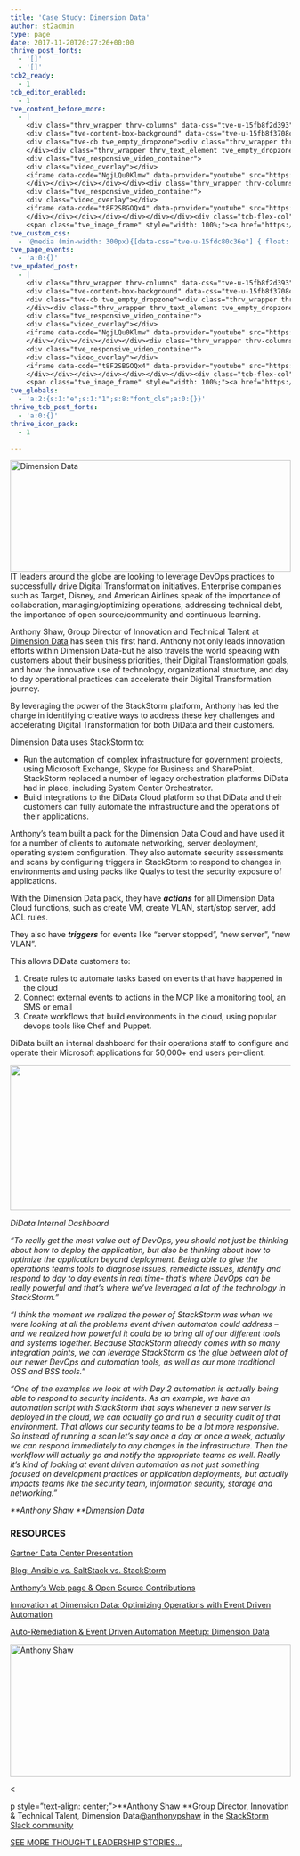 ```yaml
---
title: 'Case Study: Dimension Data'
author: st2admin
type: page
date: 2017-11-20T20:27:26+00:00
thrive_post_fonts:
  - '[]'
  - '[]'
tcb2_ready:
  - 1
tcb_editor_enabled:
  - 1
tve_content_before_more:
  - |
    <div class="thrv_wrapper thrv-columns" data-css="tve-u-15fb8f2d393"><div class="tcb-flex-row tcb-resized tcb--cols--2" data-css="tve-u-15fb8f2dded"><div class="tcb-flex-col" data-css="tve-u-15fb8f0bbbd" style=""><div class="tcb-col tve_empty_dropzone"><div class="thrv_wrapper thrv-columns" data-css="tve-u-15fdb24090f"><div class="tcb-flex-row tcb--cols--2 tcb-resized" data-css="tve-u-15fb8f2ddef"><div class="tcb-flex-col" data-css="tve-u-15fb8f29e1d" style=""><div class="tcb-col tve_empty_dropzone"><div class="thrv_wrapper tve_image_caption" data-css="tve-u-15fdb1fe23c"><span class="tve_image_frame" style="width: 100%;"><a href="https://stackstorm.com/wp/wp-content/uploads/2017/11/ddlogo.jpg" rel=""><img class="tve_image wp-image-7408" alt="Dimension Data" width="300" height="200" title="ddlogo" data-id="7408" src="//stackstorm.com/wp/wp-content/uploads/2017/11/ddlogo.jpg" style="width: 100%;"></a></span></div></div></div><div class="tcb-flex-col" data-css="tve-u-15fb8f29e25" style=""><div class="tcb-col tve_empty_dropzone"><div class="thrv_wrapper thrv_text_element tve_empty_dropzone"><p>IT leaders around the globe are looking to leverage DevOps practices to successfully drive Digital Transformation initiatives. Enterprise companies such as Target, Disney, and American Airlines speak of the importance of collaboration, managing/optimizing operations, addressing technical debt, the importance of open source/community and continuous learning.&nbsp;</p></div></div></div></div></div><div class="thrv_wrapper thrv_text_element tve_empty_dropzone"><p>Anthony Shaw, Group Director of Innovation and Technical Talent at <a href="https://www2.dimensiondata.com" rel="nofollow" target="_blank">Dimension Data</a> has seen this first hand. Anthony not only leads innovation efforts within Dimension Data-but he also travels the world speaking with customers about their business priorities, their Digital Transformation goals, and how the innovative use of technology, organizational structure, and day to day operational practices can accelerate their Digital Transformation journey.&nbsp;</p><p>By leveraging the power of the StackStorm platform, Anthony has led the charge in identifying creative ways to address these key challenges and accelerating Digital Transformation for both DiData and their customers.</p></div><div class="thrv_wrapper thrv_text_element tve_empty_dropzone"><p>Dimension Data uses StackStorm to:&nbsp;</p><ul class=""><li class="">Run the automation of complex infrastructure for government projects, using Microsoft Exchange, Skype for Business and SharePoint. StackStorm replaced a number of legacy orchestration platforms DiData had in place, including System Center Orchestrator.</li><li class="">Build integrations to the DiData Cloud platform so that DiData and their customers can fully automate the infrastructure and the operations of their applications.</li></ul><p>Anthony’s team built a pack for the Dimension Data Cloud and have used it for a number of clients to automate networking, server deployment, operating system configuration. They also automate security assessments and scans by configuring triggers in StackStorm to respond to changes in environments and using packs like Qualys to test the security exposure of applications.</p><p>With the Dimension Data pack, they have <em><strong>actions </strong></em>for all Dimension Data Cloud functions, such as create VM, create VLAN, start/stop server, add ACL rules.</p><p>They also have <em><strong>triggers </strong></em>for events like “server stopped”, “new server”, “new VLAN”.</p><p>This allows DiData customers to:</p><ol class=""><li class="">Create rules to automate tasks based on events that have happened in the cloud</li><li class="">Connect external events to actions in the MCP like a monitoring tool, an SMS or email</li><li class="">Create workflows that build environments in the cloud, using popular devops tools like Chef and Puppet.</li></ol><p>DiData built an internal dashboard for their operations staff to configure and operate their Microsoft applications for 50,000+ end users per-client.</p></div><div class="thrv_wrapper tve_image_caption" data-css="tve-u-15fdc8112a3"><span class="tve_image_frame"><a href="https://stackstorm.com/wp/wp-content/uploads/2017/11/didatadashboard.png" rel=""><img class="tve_image wp-image-7416" alt="" width="572" height="261" title="didatadashboard" data-id="7416" src="//stackstorm.com/wp/wp-content/uploads/2017/11/didatadashboard.png"></a></span></div><div class="thrv_wrapper thrv_text_element tve_empty_dropzone" data-css="tve-u-15fdc80c36e"><p><em>DiData Internal D​ashboard</em></p></div><div class="thrv_wrapper thrv_contentbox_shortcode thrv-content-box" data-css="tve-u-15fb8f35de6">
    <div class="tve-content-box-background" data-css="tve-u-15fb8f3708c" data-clip-id="1f2b9534f1141"><svg width="0" height="0" class="tve-decoration-svg"><defs><clipPath id="clip-bottom-1f2b9534f1141" class="decoration-clip clip-path-bottom" clipPathUnits="objectBoundingBox" data-screen="" decoration-type="slanted" slanted-angle="5" style=""><polygon points="0 0, 0 1, 11.4301 0, 1 0"></polygon></clipPath></defs></svg></div>
    <div class="tve-cb tve_empty_dropzone"><div class="thrv_wrapper thrv_text_element tve_empty_dropzone" data-css="tve-u-15fb8ed120a"><p><em>“To really get the most value out of DevOps, you should not just be thinking about how to deploy the application, but also be thinking about how to optimize the application beyond deployment. Being able to give the operations teams tools to diagnose issues, remediate issues, identify and respond to day to day events in real time- that's where DevOps can be really powerful and that's where we've leveraged a lot of the technology in StackStorm.”</em></p><p><em>“I think the moment we realized the power of StackStorm was when we were looking at all the problems event driven automaton could address –&nbsp; and we realized how powerful it could be to bring all of our different tools and systems together. Because StackStorm already comes with so many integration points, we can leverage StackStorm as the glue between alot of our newer DevOps and automation tools, as well as our more traditional OSS and BSS tools.”&nbsp;</em></p><p><em>“One of the examples we look at with Day 2 automation is actually being able to respond to security incidents. As an example, we have an automation script with StackStorm that says whenever a new server is deployed in the cloud, we can actually go and run a security audit of that environment. That allows our security teams to be a lot more responsive. So instead of running a scan let's say once a day or once a week, actually we can respond immediately to any changes in the infrastructure. Then the workflow will actually go and notify the appropriate teams as well. Really it's kind of looking at event driven automation as not just something focused on development practices or application deployments, but actually impacts teams like the security team, information security, storage and networking.”</em></p><p><em><strong>Anthony Shaw&nbsp;</strong><br>Dimension Data</em></p></div></div>
    </div><div class="thrv_wrapper thrv_text_element tve_empty_dropzone" data-css="tve-u-15f3a5f3a2d"><h3>RESOURCES</h3></div><div class="thrv_wrapper thrv-columns"><div class="tcb-flex-row tcb--cols--2 tcb-resized" data-css="tve-u-15f3a71c586"><div class="tcb-flex-col" data-css="tve-u-15fb8f4ffd6" style=""><div class="tcb-col tve_empty_dropzone"><a href="https://stackstorm.com/wp/wp-content/uploads/2017/11/NL-ix-Thought-Leadership-Paper.pdf" target="_blank" rel="" class="tve_empty_dropzone"><div class="thrv_wrapper thrv_icon tcb-icon-display" data-css="tve-u-15fb8f4c2b7" data-link-wrap="1" data-tcb_hover_state_parent=""><span data-name="file-pdf" class="tve_sc_icon icon-file-pdf"></span></div></a></div></div><div class="tcb-flex-col" data-css="tve-u-15fb8f4ffe4" style=""><div class="tcb-col tve_empty_dropzone"><div class="thrv_wrapper thrv_text_element tve_empty_dropzone" data-css="tve-u-15fb8f51ed9"><p><a href="https://stackstorm.com/wp/wp-content/uploads/2017/11/Gartner-DC-Innovation-at-Dimension-Data.pdf" target="_blank" rel="nofollow">Gartner Data Center Presentation</a></p></div></div></div></div></div><div class="thrv_wrapper thrv-columns" data-css="tve-u-15fdb29dd3c"><div class="tcb-flex-row tcb--cols--1" data-css="tve-u-15fdb29e5ee"><div class="tcb-flex-col" data-css="tve-u-15fdb2b181b" style=""><div class="tcb-col tve_empty_dropzone"><a href="https://stackstorm.com/wp/wp-content/uploads/2017/11/NL-ix-Thought-Leadership-Paper.pdf" target="_blank" rel="" class="tve_empty_dropzone"></a></div></div></div></div><div class="thrv_wrapper thrv-columns" style=""><div class="tcb-flex-row tcb--cols--2 tcb-resized" data-css="tve-u-15f3a71c588"><div class="tcb-flex-col" data-css="tve-u-15fb8f54cef" style=""><div class="tcb-col tve_empty_dropzone"><a href="https://www.nl-ix.net/feed/blog/technology-behind-route-server-configurator/" target="_blank" rel="" class="tve_empty_dropzone"><div class="thrv_wrapper thrv_icon tcb-icon-display" data-css="tve-u-15fb8f55c22" data-tcb_hover_state_parent="" data-link-wrap="1"><span data-name="newspaper2" class="tve_sc_icon icon-newspaper2"></span></div></a></div></div><div class="tcb-flex-col" data-css="tve-u-15fb8f54cf9" style=""><div class="tcb-col tve_empty_dropzone"><div class="thrv_wrapper thrv_text_element tve_empty_dropzone" data-css="tve-u-15fb8f58fd4"><p><a href="https://medium.com/@anthonypjshaw/ansible-v-s-salt-saltstack-v-s-stackstorm-3d8f57149368" rel="nofollow" target="_blank">Blog: Ansible vs. SaltStack vs. StackStorm</a></p></div></div></div></div></div><div class="thrv_wrapper thrv-columns" style=""><div class="tcb-flex-row tcb--cols--2 tcb-resized" data-css="tve-u-15f3a71c588"><div class="tcb-flex-col" data-css="tve-u-15fb8f5d702" style=""><div class="tcb-col tve_empty_dropzone" data-css="tve-u-15fb8f5a1fd"><div class="thrv_wrapper thrv_icon tcb-icon-display" data-css="tve-u-15fb8f5b5c6" data-tcb_hover_state_parent="" data-link-wrap="1"><span data-name="github2" class="tve_sc_icon icon-github2"></span></div></div></div><div class="tcb-flex-col" data-css="tve-u-15fb8f5d70c" style=""><div class="tcb-col tve_empty_dropzone"><div class="thrv_wrapper thrv_text_element tve_empty_dropzone" data-css="tve-u-15fb8f63531" style=""><p><a href="https://tonybaloney.github.io/" target="_blank" rel="nofollow">Anthony’s Web page &amp; Open Source Contributions</a></p></div></div></div></div></div><div class="thrv_wrapper thrv-columns"><div class="tcb-flex-row tcb-resized tcb--cols--2" data-css="tve-u-15f3a71c589"><div class="tcb-flex-col" data-css="tve-u-15fb8f656dd" style=""><div class="tcb-col tve_empty_dropzone"><a href="https://www.youtube.com/watch?v=VXWmx-sq2Pw&amp;t=9s" target="_blank" rel="" class="tve_empty_dropzone"><div class="thrv_wrapper thrv_icon tcb-icon-display" data-css="tve-u-15fb8f648a3" data-tcb_hover_state_parent="" data-link-wrap="1"><span data-name="video2" class="tve_sc_icon icon-video2"></span></div></a></div></div><div class="tcb-flex-col" data-css="tve-u-15fb8f656df" style=""><div class="tcb-col tve_empty_dropzone"><div class="thrv_wrapper thrv_text_element tve_empty_dropzone" data-css="tve-u-15fb8f694ef"><p><a href="https://www.youtube.com/watch?v=NgjLQu0Klmw&amp;feature=youtu.be" target="_blank" rel="nofollow">Innovation at Dimension Data: Optimizing Operations with Event Driven Automation</a></p></div><div class="thrv_responsive_video thrv_wrapper rv_style_lifted_style3" data-type="youtube" data-url="https://www.youtube.com/watch?v=NgjLQu0Klmw&amp;feature=youtu.be" data-start-time="9">
    <div class="tve_responsive_video_container">
    <div class="video_overlay"></div>
    <iframe data-code="NgjLQu0Klmw" data-provider="youtube" src="https://www.youtube.com/embed/NgjLQu0Klmw?rel=1&amp;modestbranding=0&amp;controls=1&amp;showinfo=1&amp;fs=1&amp;wmode=transparent&amp;start=9" data-src="https://www.youtube.com/embed/NgjLQu0Klmw?rel=1&amp;modestbranding=0&amp;controls=1&amp;showinfo=1&amp;fs=1&amp;wmode=transparent&amp;start=9" frameborder="0" allowfullscreen=""></iframe></div>
    </div></div></div></div></div><div class="thrv_wrapper thrv-columns"><div class="tcb-flex-row tcb-resized tcb--cols--2" data-css="tve-u-15f3a71c589"><div class="tcb-flex-col" data-css="tve-u-15fb8f656dd" style=""><div class="tcb-col tve_empty_dropzone"><a href="https://www.youtube.com/watch?v=VXWmx-sq2Pw&amp;t=9s" target="_blank" rel="" class="tve_empty_dropzone"><div class="thrv_wrapper thrv_icon tcb-icon-display" data-css="tve-u-15fb8f648a3" data-tcb_hover_state_parent="" data-link-wrap="1"><span data-name="video2" class="tve_sc_icon icon-video2"></span></div></a></div></div><div class="tcb-flex-col" data-css="tve-u-15fb8f656df" style=""><div class="tcb-col tve_empty_dropzone"><div class="thrv_wrapper thrv_text_element tve_empty_dropzone" data-css="tve-u-15fb8f694ef"><p><a href="https://www.youtube.com/watch?v=t8F2SBGOQx4" target="_blank" rel="nofollow">Auto-Remediation &amp; Event Driven Automation Meetup: Dimension Data</a></p></div><div class="thrv_responsive_video thrv_wrapper rv_style_lifted_style3" data-type="youtube" data-url="https://www.youtube.com/watch?v=t8F2SBGOQx4" data-start-time="9">
    <div class="tve_responsive_video_container">
    <div class="video_overlay"></div>
    <iframe data-code="t8F2SBGOQx4" data-provider="youtube" src="https://www.youtube.com/embed/t8F2SBGOQx4?rel=1&amp;modestbranding=0&amp;controls=1&amp;showinfo=1&amp;fs=1&amp;wmode=transparent&amp;start=9" data-src="https://www.youtube.com/embed/t8F2SBGOQx4?rel=1&amp;modestbranding=0&amp;controls=1&amp;showinfo=1&amp;fs=1&amp;wmode=transparent&amp;start=9" frameborder="0" allowfullscreen=""></iframe></div>
    </div></div></div></div></div></div></div><div class="tcb-flex-col" data-css="tve-u-15fb8f0bbca" style=""><div class="tcb-col tve_empty_dropzone"><div class="thrv_wrapper tve_image_caption" data-css="tve-u-15fdb21839a">
    <span class="tve_image_frame" style="width: 100%;"><a href="https://stackstorm.com/wp/wp-content/uploads/2017/11/anthonyshaw.jpg" rel=""><img class="tve_image wp-image-7409" alt="Anthony Shaw" width="200" height="237" title="anthonyshaw" data-id="7409" src="//stackstorm.com/wp/wp-content/uploads/2017/11/anthonyshaw.jpg" style="width: 100%;"></a></span></div><div class="thrv_wrapper thrv_text_element tve_empty_dropzone" style=""><p style="text-align: center;"><strong>Anthony Shaw&nbsp;</strong><br>Group Director, Innovation &amp; Technical Talent, Dimension Data<br><a href="https://stackstorm-community.slack.com/messages/@U09UQKMR9" rel="nofollow" target="_blank">@anthonypshaw</a> in the <a href="https://stackstorm.com/community-signup" rel="nofollow" target="_blank">StackStorm Slack community</a></p></div></div></div></div></div><div class="thrv_wrapper thrv_text_element tve_empty_dropzone"><p><a href="https://stackstorm.com/stackstorm-thought-leaders/">SEE MORE THOUGHT LEADERSHIP STORIES...</a></p></div>
tve_custom_css:
  - '@media (min-width: 300px){[data-css="tve-u-15fdc80c36e"] { float: none; margin-left: auto !important; margin-right: auto !important; }[data-css="tve-u-15fdb29e5ee"] { padding-top: 0px !important; padding-bottom: 0px !important; }[data-css="tve-u-15fdb29dd3c"] { margin-top: 0px !important; margin-bottom: 0px !important; }[data-css="tve-u-15fdb24090f"] { margin-bottom: 0px !important; }[data-css="tve-u-15fdb21839a"] + div { clear: none; }[data-css="tve-u-15fdb21839a"] { float: none; width: 200px; margin-left: auto !important; margin-right: auto !important; }[data-css="tve-u-15fdb1fe23c"] { float: none; width: 300px; }[data-css="tve-u-15fb8f0bbca"] { max-width: 50%; }[data-css="tve-u-15fdc8112a3"] + div { clear: none; }[data-css="tve-u-15fdc8112a3"] { float: none; width: 572px; margin: 0px auto -2px !important; }}@media (min-width: 300px){[data-css="tve-u-15fb8f694ef"] { margin-top: 10px !important; }#tve_editor [data-css="tve-u-15fb8f648a3"] > :first-child { color: rgb(255, 146, 18); }[data-css="tve-u-15fb8f656df"] { max-width: 85%; }[data-css="tve-u-15fb8f656dd"] { max-width: 15%; }[data-css="tve-u-15fb8f648a3"] { font-size: 60px; width: 60px; height: 60px; margin-top: 0px !important; margin-bottom: 0px !important; }[data-css="tve-u-15fb8f63531"] { margin-top: 10px !important; }[data-css="tve-u-15fb8f5d70c"] { max-width: 85%; }[data-css="tve-u-15fb8f5d702"] { max-width: 15%; }#tve_editor [data-css="tve-u-15fb8f5b5c6"] > :first-child { color: rgb(255, 146, 18); }[data-css="tve-u-15fb8f5b5c6"] { font-size: 60px; width: 60px; height: 60px; margin-top: 0px !important; margin-bottom: 0px !important; }[data-css="tve-u-15fb8f58fd4"] { margin-top: 10px !important; }#tve_editor [data-css="tve-u-15fb8f55c22"] > :first-child { color: rgb(255, 146, 18); }[data-css="tve-u-15fb8f55c22"] { font-size: 60px; width: 60px; height: 60px; margin-top: 0px !important; margin-bottom: 0px !important; }[data-css="tve-u-15fb8f54cf9"] { max-width: 85%; }[data-css="tve-u-15fb8f54cef"] { max-width: 15%; }[data-css="tve-u-15fb8f51ed9"] { margin-top: 15px !important; }[data-css="tve-u-15fb8f4ffe4"] { max-width: 85%; }[data-css="tve-u-15fb8f4ffd6"] { max-width: 15%; }#tve_editor [data-css="tve-u-15fb8f4c2b7"] > :first-child { color: rgb(255, 146, 18); }[data-css="tve-u-15fb8f4c2b7"] { font-size: 60px; width: 60px; height: 60px; margin-top: 0px !important; margin-bottom: 0px !important; }[data-css="tve-u-15fb8f3708c"] { clip-path: url("#clip-bottom-1f2b9534f1141"); -webkit-clip-path: url("#clip-bottom-1f2b9534f1141");  background-color: rgb(239, 239, 239) !important; }[data-css="tve-u-15fb8f35de6"] { max-width: 700px; float: none; padding: 36px !important; margin-left: auto !important; margin-right: auto !important; }[data-css="tve-u-15fb8f2ddef"] { padding-top: 0px !important; padding-bottom: 0px !important; }[data-css="tve-u-15fb8f2dded"] { padding-top: 0px !important; padding-bottom: 0px !important; }[data-css="tve-u-15fb8f2d393"] { margin-top: 0px !important; margin-bottom: 0px !important; }[data-css="tve-u-15fb8f29e25"] { max-width: 85%; }[data-css="tve-u-15fb8f29e1d"] { max-width: 15%; }[data-css="tve-u-15fb8f0bbbd"] { max-width: 75%; }[data-css="tve-u-15fb8ed120a"] { margin-top: 0px !important; }}'
tve_page_events:
  - 'a:0:{}'
tve_updated_post:
  - |
    <div class="thrv_wrapper thrv-columns" data-css="tve-u-15fb8f2d393"><div class="tcb-flex-row tcb-resized tcb--cols--2" data-css="tve-u-15fb8f2dded"><div class="tcb-flex-col" data-css="tve-u-15fb8f0bbbd" style=""><div class="tcb-col tve_empty_dropzone"><div class="thrv_wrapper thrv-columns" data-css="tve-u-15fdb24090f"><div class="tcb-flex-row tcb--cols--2 tcb-resized" data-css="tve-u-15fb8f2ddef"><div class="tcb-flex-col" data-css="tve-u-15fb8f29e1d" style=""><div class="tcb-col tve_empty_dropzone"><div class="thrv_wrapper tve_image_caption" data-css="tve-u-15fdb1fe23c"><span class="tve_image_frame" style="width: 100%;"><a href="https://stackstorm.com/wp/wp-content/uploads/2017/11/ddlogo.jpg" rel=""><img class="tve_image wp-image-7408" alt="Dimension Data" width="300" height="200" title="ddlogo" data-id="7408" src="//stackstorm.com/wp/wp-content/uploads/2017/11/ddlogo.jpg" style="width: 100%;"></a></span></div></div></div><div class="tcb-flex-col" data-css="tve-u-15fb8f29e25" style=""><div class="tcb-col tve_empty_dropzone"><div class="thrv_wrapper thrv_text_element tve_empty_dropzone"><p>IT leaders around the globe are looking to leverage DevOps practices to successfully drive Digital Transformation initiatives. Enterprise companies such as Target, Disney, and American Airlines speak of the importance of collaboration, managing/optimizing operations, addressing technical debt, the importance of open source/community and continuous learning.&nbsp;</p></div></div></div></div></div><div class="thrv_wrapper thrv_text_element tve_empty_dropzone"><p>Anthony Shaw, Group Director of Innovation and Technical Talent at <a href="https://www2.dimensiondata.com" rel="nofollow" target="_blank">Dimension Data</a> has seen this first hand. Anthony not only leads innovation efforts within Dimension Data-but he also travels the world speaking with customers about their business priorities, their Digital Transformation goals, and how the innovative use of technology, organizational structure, and day to day operational practices can accelerate their Digital Transformation journey.&nbsp;</p><p>By leveraging the power of the StackStorm platform, Anthony has led the charge in identifying creative ways to address these key challenges and accelerating Digital Transformation for both DiData and their customers.</p></div><div class="thrv_wrapper thrv_text_element tve_empty_dropzone"><p>Dimension Data uses StackStorm to:&nbsp;</p><ul class=""><li class="">Run the automation of complex infrastructure for government projects, using Microsoft Exchange, Skype for Business and SharePoint. StackStorm replaced a number of legacy orchestration platforms DiData had in place, including System Center Orchestrator.</li><li class="">Build integrations to the DiData Cloud platform so that DiData and their customers can fully automate the infrastructure and the operations of their applications.</li></ul><p>Anthony’s team built a pack for the Dimension Data Cloud and have used it for a number of clients to automate networking, server deployment, operating system configuration. They also automate security assessments and scans by configuring triggers in StackStorm to respond to changes in environments and using packs like Qualys to test the security exposure of applications.</p><p>With the Dimension Data pack, they have <em><strong>actions </strong></em>for all Dimension Data Cloud functions, such as create VM, create VLAN, start/stop server, add ACL rules.</p><p>They also have <em><strong>triggers </strong></em>for events like “server stopped”, “new server”, “new VLAN”.</p><p>This allows DiData customers to:</p><ol class=""><li class="">Create rules to automate tasks based on events that have happened in the cloud</li><li class="">Connect external events to actions in the MCP like a monitoring tool, an SMS or email</li><li class="">Create workflows that build environments in the cloud, using popular devops tools like Chef and Puppet.</li></ol><p>DiData built an internal dashboard for their operations staff to configure and operate their Microsoft applications for 50,000+ end users per-client.</p></div><div class="thrv_wrapper tve_image_caption" data-css="tve-u-15fdc8112a3"><span class="tve_image_frame"><a href="https://stackstorm.com/wp/wp-content/uploads/2017/11/didatadashboard.png" rel=""><img class="tve_image wp-image-7416" alt="" width="572" height="261" title="didatadashboard" data-id="7416" src="//stackstorm.com/wp/wp-content/uploads/2017/11/didatadashboard.png"></a></span></div><div class="thrv_wrapper thrv_text_element tve_empty_dropzone" data-css="tve-u-15fdc80c36e"><p><em>DiData Internal D​ashboard</em></p></div><div class="thrv_wrapper thrv_contentbox_shortcode thrv-content-box" data-css="tve-u-15fb8f35de6">
    <div class="tve-content-box-background" data-css="tve-u-15fb8f3708c" data-clip-id="1f2b9534f1141"><svg width="0" height="0" class="tve-decoration-svg"><defs><clipPath id="clip-bottom-1f2b9534f1141" class="decoration-clip clip-path-bottom" clipPathUnits="objectBoundingBox" data-screen="" decoration-type="slanted" slanted-angle="5" style=""><polygon points="0 0, 0 1, 11.4301 0, 1 0"></polygon></clipPath></defs></svg></div>
    <div class="tve-cb tve_empty_dropzone"><div class="thrv_wrapper thrv_text_element tve_empty_dropzone" data-css="tve-u-15fb8ed120a"><p><em>“To really get the most value out of DevOps, you should not just be thinking about how to deploy the application, but also be thinking about how to optimize the application beyond deployment. Being able to give the operations teams tools to diagnose issues, remediate issues, identify and respond to day to day events in real time- that's where DevOps can be really powerful and that's where we've leveraged a lot of the technology in StackStorm.”</em></p><p><em>“I think the moment we realized the power of StackStorm was when we were looking at all the problems event driven automaton could address –&nbsp; and we realized how powerful it could be to bring all of our different tools and systems together. Because StackStorm already comes with so many integration points, we can leverage StackStorm as the glue between alot of our newer DevOps and automation tools, as well as our more traditional OSS and BSS tools.”&nbsp;</em></p><p><em>“One of the examples we look at with Day 2 automation is actually being able to respond to security incidents. As an example, we have an automation script with StackStorm that says whenever a new server is deployed in the cloud, we can actually go and run a security audit of that environment. That allows our security teams to be a lot more responsive. So instead of running a scan let's say once a day or once a week, actually we can respond immediately to any changes in the infrastructure. Then the workflow will actually go and notify the appropriate teams as well. Really it's kind of looking at event driven automation as not just something focused on development practices or application deployments, but actually impacts teams like the security team, information security, storage and networking.”</em></p><p><em><strong>Anthony Shaw&nbsp;</strong><br>Dimension Data</em></p></div></div>
    </div><div class="thrv_wrapper thrv_text_element tve_empty_dropzone" data-css="tve-u-15f3a5f3a2d"><h3>RESOURCES</h3></div><div class="thrv_wrapper thrv-columns"><div class="tcb-flex-row tcb--cols--2 tcb-resized" data-css="tve-u-15f3a71c586"><div class="tcb-flex-col" data-css="tve-u-15fb8f4ffd6" style=""><div class="tcb-col tve_empty_dropzone"><a href="https://stackstorm.com/wp/wp-content/uploads/2017/11/NL-ix-Thought-Leadership-Paper.pdf" target="_blank" rel="" class="tve_empty_dropzone"><div class="thrv_wrapper thrv_icon tcb-icon-display" data-css="tve-u-15fb8f4c2b7" data-link-wrap="1" data-tcb_hover_state_parent=""><span data-name="file-pdf" class="tve_sc_icon icon-file-pdf"></span></div></a></div></div><div class="tcb-flex-col" data-css="tve-u-15fb8f4ffe4" style=""><div class="tcb-col tve_empty_dropzone"><div class="thrv_wrapper thrv_text_element tve_empty_dropzone" data-css="tve-u-15fb8f51ed9"><p><a href="https://stackstorm.com/wp/wp-content/uploads/2017/11/Gartner-DC-Innovation-at-Dimension-Data.pdf" target="_blank" rel="nofollow">Gartner Data Center Presentation</a></p></div></div></div></div></div><div class="thrv_wrapper thrv-columns" data-css="tve-u-15fdb29dd3c"><div class="tcb-flex-row tcb--cols--1" data-css="tve-u-15fdb29e5ee"><div class="tcb-flex-col" data-css="tve-u-15fdb2b181b" style=""><div class="tcb-col tve_empty_dropzone"><a href="https://stackstorm.com/wp/wp-content/uploads/2017/11/NL-ix-Thought-Leadership-Paper.pdf" target="_blank" rel="" class="tve_empty_dropzone"></a></div></div></div></div><div class="thrv_wrapper thrv-columns" style=""><div class="tcb-flex-row tcb--cols--2 tcb-resized" data-css="tve-u-15f3a71c588"><div class="tcb-flex-col" data-css="tve-u-15fb8f54cef" style=""><div class="tcb-col tve_empty_dropzone"><a href="https://www.nl-ix.net/feed/blog/technology-behind-route-server-configurator/" target="_blank" rel="" class="tve_empty_dropzone"><div class="thrv_wrapper thrv_icon tcb-icon-display" data-css="tve-u-15fb8f55c22" data-tcb_hover_state_parent="" data-link-wrap="1"><span data-name="newspaper2" class="tve_sc_icon icon-newspaper2"></span></div></a></div></div><div class="tcb-flex-col" data-css="tve-u-15fb8f54cf9" style=""><div class="tcb-col tve_empty_dropzone"><div class="thrv_wrapper thrv_text_element tve_empty_dropzone" data-css="tve-u-15fb8f58fd4"><p><a href="https://medium.com/@anthonypjshaw/ansible-v-s-salt-saltstack-v-s-stackstorm-3d8f57149368" rel="nofollow" target="_blank">Blog: Ansible vs. SaltStack vs. StackStorm</a></p></div></div></div></div></div><div class="thrv_wrapper thrv-columns" style=""><div class="tcb-flex-row tcb--cols--2 tcb-resized" data-css="tve-u-15f3a71c588"><div class="tcb-flex-col" data-css="tve-u-15fb8f5d702" style=""><div class="tcb-col tve_empty_dropzone" data-css="tve-u-15fb8f5a1fd"><div class="thrv_wrapper thrv_icon tcb-icon-display" data-css="tve-u-15fb8f5b5c6" data-tcb_hover_state_parent="" data-link-wrap="1"><span data-name="github2" class="tve_sc_icon icon-github2"></span></div></div></div><div class="tcb-flex-col" data-css="tve-u-15fb8f5d70c" style=""><div class="tcb-col tve_empty_dropzone"><div class="thrv_wrapper thrv_text_element tve_empty_dropzone" data-css="tve-u-15fb8f63531" style=""><p><a href="https://tonybaloney.github.io/" target="_blank" rel="nofollow">Anthony’s Web page &amp; Open Source Contributions</a></p></div></div></div></div></div><div class="thrv_wrapper thrv-columns"><div class="tcb-flex-row tcb-resized tcb--cols--2" data-css="tve-u-15f3a71c589"><div class="tcb-flex-col" data-css="tve-u-15fb8f656dd" style=""><div class="tcb-col tve_empty_dropzone"><a href="https://www.youtube.com/watch?v=VXWmx-sq2Pw&amp;t=9s" target="_blank" rel="" class="tve_empty_dropzone"><div class="thrv_wrapper thrv_icon tcb-icon-display" data-css="tve-u-15fb8f648a3" data-tcb_hover_state_parent="" data-link-wrap="1"><span data-name="video2" class="tve_sc_icon icon-video2"></span></div></a></div></div><div class="tcb-flex-col" data-css="tve-u-15fb8f656df" style=""><div class="tcb-col tve_empty_dropzone"><div class="thrv_wrapper thrv_text_element tve_empty_dropzone" data-css="tve-u-15fb8f694ef"><p><a href="https://www.youtube.com/watch?v=NgjLQu0Klmw&amp;feature=youtu.be" target="_blank" rel="nofollow">Innovation at Dimension Data: Optimizing Operations with Event Driven Automation</a></p></div><div class="thrv_responsive_video thrv_wrapper rv_style_lifted_style3" data-type="youtube" data-url="https://www.youtube.com/watch?v=NgjLQu0Klmw&amp;feature=youtu.be" data-start-time="9">
    <div class="tve_responsive_video_container">
    <div class="video_overlay"></div>
    <iframe data-code="NgjLQu0Klmw" data-provider="youtube" src="https://www.youtube.com/embed/NgjLQu0Klmw?rel=1&amp;modestbranding=0&amp;controls=1&amp;showinfo=1&amp;fs=1&amp;wmode=transparent&amp;start=9" data-src="https://www.youtube.com/embed/NgjLQu0Klmw?rel=1&amp;modestbranding=0&amp;controls=1&amp;showinfo=1&amp;fs=1&amp;wmode=transparent&amp;start=9" frameborder="0" allowfullscreen=""></iframe></div>
    </div></div></div></div></div><div class="thrv_wrapper thrv-columns"><div class="tcb-flex-row tcb-resized tcb--cols--2" data-css="tve-u-15f3a71c589"><div class="tcb-flex-col" data-css="tve-u-15fb8f656dd" style=""><div class="tcb-col tve_empty_dropzone"><a href="https://www.youtube.com/watch?v=VXWmx-sq2Pw&amp;t=9s" target="_blank" rel="" class="tve_empty_dropzone"><div class="thrv_wrapper thrv_icon tcb-icon-display" data-css="tve-u-15fb8f648a3" data-tcb_hover_state_parent="" data-link-wrap="1"><span data-name="video2" class="tve_sc_icon icon-video2"></span></div></a></div></div><div class="tcb-flex-col" data-css="tve-u-15fb8f656df" style=""><div class="tcb-col tve_empty_dropzone"><div class="thrv_wrapper thrv_text_element tve_empty_dropzone" data-css="tve-u-15fb8f694ef"><p><a href="https://www.youtube.com/watch?v=t8F2SBGOQx4" target="_blank" rel="nofollow">Auto-Remediation &amp; Event Driven Automation Meetup: Dimension Data</a></p></div><div class="thrv_responsive_video thrv_wrapper rv_style_lifted_style3" data-type="youtube" data-url="https://www.youtube.com/watch?v=t8F2SBGOQx4" data-start-time="9">
    <div class="tve_responsive_video_container">
    <div class="video_overlay"></div>
    <iframe data-code="t8F2SBGOQx4" data-provider="youtube" src="https://www.youtube.com/embed/t8F2SBGOQx4?rel=1&amp;modestbranding=0&amp;controls=1&amp;showinfo=1&amp;fs=1&amp;wmode=transparent&amp;start=9" data-src="https://www.youtube.com/embed/t8F2SBGOQx4?rel=1&amp;modestbranding=0&amp;controls=1&amp;showinfo=1&amp;fs=1&amp;wmode=transparent&amp;start=9" frameborder="0" allowfullscreen=""></iframe></div>
    </div></div></div></div></div></div></div><div class="tcb-flex-col" data-css="tve-u-15fb8f0bbca" style=""><div class="tcb-col tve_empty_dropzone"><div class="thrv_wrapper tve_image_caption" data-css="tve-u-15fdb21839a">
    <span class="tve_image_frame" style="width: 100%;"><a href="https://stackstorm.com/wp/wp-content/uploads/2017/11/anthonyshaw.jpg" rel=""><img class="tve_image wp-image-7409" alt="Anthony Shaw" width="200" height="237" title="anthonyshaw" data-id="7409" src="//stackstorm.com/wp/wp-content/uploads/2017/11/anthonyshaw.jpg" style="width: 100%;"></a></span></div><div class="thrv_wrapper thrv_text_element tve_empty_dropzone" style=""><p style="text-align: center;"><strong>Anthony Shaw&nbsp;</strong><br>Group Director, Innovation &amp; Technical Talent, Dimension Data<br><a href="https://stackstorm-community.slack.com/messages/@U09UQKMR9" rel="nofollow" target="_blank">@anthonypshaw</a> in the <a href="https://stackstorm.com/community-signup" rel="nofollow" target="_blank">StackStorm Slack community</a></p></div></div></div></div></div><div class="thrv_wrapper thrv_text_element tve_empty_dropzone"><p><a href="https://stackstorm.com/stackstorm-thought-leaders/">SEE MORE THOUGHT LEADERSHIP STORIES...</a></p></div>
tve_globals:
  - 'a:2:{s:1:"e";s:1:"1";s:8:"font_cls";a:0:{}}'
thrive_tcb_post_fonts:
  - 'a:0:{}'
thrive_icon_pack:
  - 1

---
```

<span class="tve_image_frame" style="width: 100%;"><a href="https://stackstorm.com/wp/wp-content/uploads/2017/11/ddlogo.jpg" rel=""><img loading="lazy" class="tve_image wp-image-7408" alt="Dimension Data" width="300" height="200" title="ddlogo" data-id="7408" src="//stackstorm.com/wp/wp-content/uploads/2017/11/ddlogo.jpg" style="width: 100%;" srcset="https://stackstorm.com/wp/wp-content/uploads/2017/11/ddlogo.jpg 300w, https://stackstorm.com/wp/wp-content/uploads/2017/11/ddlogo-150x100.jpg 150w, https://stackstorm.com/wp/wp-content/uploads/2017/11/ddlogo-80x53.jpg 80w, https://stackstorm.com/wp/wp-content/uploads/2017/11/ddlogo-220x147.jpg 220w, https://stackstorm.com/wp/wp-content/uploads/2017/11/ddlogo-225x150.jpg 225w" sizes="(max-width: 300px) 100vw, 300px" /></a></span>IT leaders around the globe are looking to leverage DevOps practices to successfully drive Digital Transformation initiatives. Enterprise companies such as Target, Disney, and American Airlines speak of the importance of collaboration, managing/optimizing operations, addressing technical debt, the importance of open source/community and continuous learning.&nbsp;

Anthony Shaw, Group Director of Innovation and Technical Talent at <a href="https://www2.dimensiondata.com" rel="nofollow" target="_blank">Dimension Data</a> has seen this first hand. Anthony not only leads innovation efforts within Dimension Data-but he also travels the world speaking with customers about their business priorities, their Digital Transformation goals, and how the innovative use of technology, organizational structure, and day to day operational practices can accelerate their Digital Transformation journey.&nbsp;

By leveraging the power of the StackStorm platform, Anthony has led the charge in identifying creative ways to address these key challenges and accelerating Digital Transformation for both DiData and their customers.

Dimension Data uses StackStorm to:&nbsp;

<ul class="">
  <li class="">
    Run the automation of complex infrastructure for government projects, using Microsoft Exchange, Skype for Business and SharePoint. StackStorm replaced a number of legacy orchestration platforms DiData had in place, including System Center Orchestrator.
  </li>
  <li class="">
    Build integrations to the DiData Cloud platform so that DiData and their customers can fully automate the infrastructure and the operations of their applications.
  </li>
</ul>

Anthony’s team built a pack for the Dimension Data Cloud and have used it for a number of clients to automate networking, server deployment, operating system configuration. They also automate security assessments and scans by configuring triggers in StackStorm to respond to changes in environments and using packs like Qualys to test the security exposure of applications.

With the Dimension Data pack, they have _**actions**_ for all Dimension Data Cloud functions, such as create VM, create VLAN, start/stop server, add ACL rules.

They also have _**triggers**_ for events like “server stopped”, “new server”, “new VLAN”.

This allows DiData customers to:

<ol class="">
  <li class="">
    Create rules to automate tasks based on events that have happened in the cloud
  </li>
  <li class="">
    Connect external events to actions in the MCP like a monitoring tool, an SMS or email
  </li>
  <li class="">
    Create workflows that build environments in the cloud, using popular devops tools like Chef and Puppet.
  </li>
</ol>

DiData built an internal dashboard for their operations staff to configure and operate their Microsoft applications for 50,000+ end users per-client.

<span class="tve_image_frame"><a href="https://stackstorm.com/wp/wp-content/uploads/2017/11/didatadashboard.png" rel=""><img loading="lazy" class="tve_image wp-image-7416" alt="" width="572" height="261" title="didatadashboard" data-id="7416" src="//stackstorm.com/wp/wp-content/uploads/2017/11/didatadashboard.png" srcset="https://stackstorm.com/wp/wp-content/uploads/2017/11/didatadashboard.png 572w, https://stackstorm.com/wp/wp-content/uploads/2017/11/didatadashboard-150x68.png 150w, https://stackstorm.com/wp/wp-content/uploads/2017/11/didatadashboard-300x137.png 300w, https://stackstorm.com/wp/wp-content/uploads/2017/11/didatadashboard-80x37.png 80w, https://stackstorm.com/wp/wp-content/uploads/2017/11/didatadashboard-220x100.png 220w, https://stackstorm.com/wp/wp-content/uploads/2017/11/didatadashboard-219x100.png 219w, https://stackstorm.com/wp/wp-content/uploads/2017/11/didatadashboard-280x128.png 280w, https://stackstorm.com/wp/wp-content/uploads/2017/11/didatadashboard-510x233.png 510w" sizes="(max-width: 572px) 100vw, 572px" /></a></span>

_DiData Internal D​ashboard_

_“To really get the most value out of DevOps, you should not just be thinking about how to deploy the application, but also be thinking about how to optimize the application beyond deployment. Being able to give the operations teams tools to diagnose issues, remediate issues, identify and respond to day to day events in real time- that&#8217;s where DevOps can be really powerful and that&#8217;s where we&#8217;ve leveraged a lot of the technology in StackStorm.”_

_“I think the moment we realized the power of StackStorm was when we were looking at all the problems event driven automaton could address –&nbsp; and we realized how powerful it could be to bring all of our different tools and systems together. Because StackStorm already comes with so many integration points, we can leverage StackStorm as the glue between alot of our newer DevOps and automation tools, as well as our more traditional OSS and BSS tools.”&nbsp;_

_“One of the examples we look at with Day 2 automation is actually being able to respond to security incidents. As an example, we have an automation script with StackStorm that says whenever a new server is deployed in the cloud, we can actually go and run a security audit of that environment. That allows our security teams to be a lot more responsive. So instead of running a scan let&#8217;s say once a day or once a week, actually we can respond immediately to any changes in the infrastructure. Then the workflow will actually go and notify the appropriate teams as well. Really it&#8217;s kind of looking at event driven automation as not just something focused on development practices or application deployments, but actually impacts teams like the security team, information security, storage and networking.”_

_**Anthony Shaw&nbsp;**Dimension Data_

### RESOURCES

<a href="https://stackstorm.com/wp/wp-content/uploads/2017/11/NL-ix-Thought-Leadership-Paper.pdf" target="_blank" rel="" class="tve_empty_dropzone"><span data-name="file-pdf" class="tve_sc_icon icon-file-pdf"></span></a>

<a href="https://stackstorm.com/wp/wp-content/uploads/2017/11/Gartner-DC-Innovation-at-Dimension-Data.pdf" target="_blank" rel="nofollow">Gartner Data Center Presentation</a>

<a href="https://stackstorm.com/wp/wp-content/uploads/2017/11/NL-ix-Thought-Leadership-Paper.pdf" target="_blank" rel="" class="tve_empty_dropzone"></a><a href="https://www.nl-ix.net/feed/blog/technology-behind-route-server-configurator/" target="_blank" rel="" class="tve_empty_dropzone"><span data-name="newspaper2" class="tve_sc_icon icon-newspaper2"></span></a>

<a href="https://medium.com/@anthonypjshaw/ansible-v-s-salt-saltstack-v-s-stackstorm-3d8f57149368" rel="nofollow" target="_blank">Blog: Ansible vs. SaltStack vs. StackStorm</a>

<span data-name="github2" class="tve_sc_icon icon-github2"></span>

<a href="https://tonybaloney.github.io/" target="_blank" rel="nofollow">Anthony’s Web page & Open Source Contributions</a>

<a href="https://www.youtube.com/watch?v=VXWmx-sq2Pw&t=9s" target="_blank" rel="" class="tve_empty_dropzone"><span data-name="video2" class="tve_sc_icon icon-video2"></span></a>

<a href="https://www.youtube.com/watch?v=NgjLQu0Klmw&feature=youtu.be" target="_blank" rel="nofollow">Innovation at Dimension Data: Optimizing Operations with Event Driven Automation</a>

<a href="https://www.youtube.com/watch?v=VXWmx-sq2Pw&t=9s" target="_blank" rel="" class="tve_empty_dropzone"><span data-name="video2" class="tve_sc_icon icon-video2"></span></a>

<a href="https://www.youtube.com/watch?v=t8F2SBGOQx4" target="_blank" rel="nofollow">Auto-Remediation & Event Driven Automation Meetup: Dimension Data</a>

<span class="tve_image_frame" style="width: 100%;"><a href="https://stackstorm.com/wp/wp-content/uploads/2017/11/anthonyshaw.jpg" rel=""><img loading="lazy" class="tve_image wp-image-7409" alt="Anthony Shaw" width="200" height="237" title="anthonyshaw" data-id="7409" src="//stackstorm.com/wp/wp-content/uploads/2017/11/anthonyshaw.jpg" style="width: 100%;" srcset="https://stackstorm.com/wp/wp-content/uploads/2017/11/anthonyshaw.jpg 200w, https://stackstorm.com/wp/wp-content/uploads/2017/11/anthonyshaw-127x150.jpg 127w, https://stackstorm.com/wp/wp-content/uploads/2017/11/anthonyshaw-68x80.jpg 68w, https://stackstorm.com/wp/wp-content/uploads/2017/11/anthonyshaw-186x220.jpg 186w, https://stackstorm.com/wp/wp-content/uploads/2017/11/anthonyshaw-84x100.jpg 84w" sizes="(max-width: 200px) 100vw, 200px" /></a></span>

<

p style=&#8221;text-align: center;&#8221;>**Anthony Shaw&nbsp;**Group Director, Innovation & Technical Talent, Dimension Data<a href="https://stackstorm-community.slack.com/messages/@U09UQKMR9" rel="nofollow" target="_blank">@anthonypshaw</a> in the <a href="https://stackstorm.com/community-signup" rel="nofollow" target="_blank">StackStorm Slack community</a>

[SEE MORE THOUGHT LEADERSHIP STORIES&#8230;][1]

 [1]: https://stackstorm.com/stackstorm-thought-leaders/